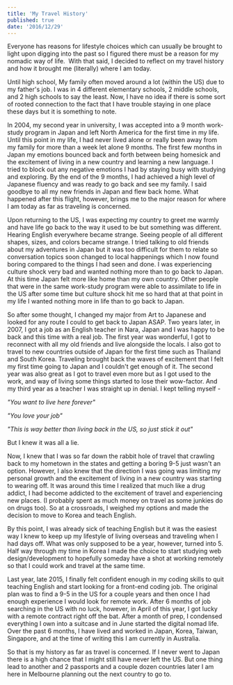 ```yaml
---
title: 'My Travel History'
published: true
date: '2016/12/29'
---
```


Everyone has reasons for lifestyle choices which can usually be brought to light upon digging into the past so I figured there must be a reason for my nomadic way of life.  With that said, I decided to reflect on my travel history and how it brought me (literally) where I am today.

Until high school, My family often moved around a lot (within the US) due to my father's job. I was in 4 different elementary schools, 2 middle schools, and 2 high schools to say the least. Now, I have no idea if there is some sort of rooted connection to the fact that I have trouble staying in one place these days but it is something to note.

In 2004, my second year in university, I was accepted into a 9 month work-study program in Japan and left North America for the first time in my life. Until this point in my life, I had never lived alone or really been away from my family for more than a week let alone 9 months. The first few months in Japan my emotions bounced back and forth between being homesick and the excitement of living in a new country and learning a new language. I tried to block out any negative emotions I had by staying busy with studying and exploring. By the end of the 9 months, I had achieved a high level of Japanese fluency and was ready to go back and see my family. I said goodbye to all my new friends in Japan and flew back home. What happened after this flight, however, brings me to the major reason for where I am today as far as traveling is concerned.

Upon returning to the US, I was expecting my country to greet me warmly and have life go back to the way it used to be but something was different. Hearing English everywhere became strange. Seeing people of all different shapes, sizes, and colors became strange. I tried talking to old friends about my adventures in Japan but it was too difficult for them to relate so conversation topics soon changed to local happenings which I now found boring compared to the things I had seen and done. I was experiencing culture shock very bad and wanted nothing more than to go back to Japan. At this time Japan felt more like home than my own country. Other people that were in the same work-study program were able to assimilate to life in the US after some time but culture shock hit me so hard that at that point in my life I wanted nothing more in life than to go back to Japan.

So after some thought, I changed my major from Art to Japanese and looked for any route I could to get back to Japan ASAP. Two years later, in 2007, I got a job as an English teacher in Nara, Japan and I was happy to be back and this time with a real job. The first year was wonderful, I got to reconnect with all my old friends and live alongside the locals. I also got to travel to new countries outside of Japan for the first time such as Thailand and South Korea. Traveling brought back the waves of excitement that I felt my first time going to Japan and I couldn't get enough of it. The second year was also great as I got to travel even more but as I got used to the work, and way of living some things started to lose their wow-factor. And my third year as a teacher I was straight up in denial. I kept telling myself -

_"You want to live here forever"_

_"You love your job"_

_"This is way better than living back in the US, so just stick it out"_

But I knew it was all a lie.

Now, I knew that I was so far down the rabbit hole of travel that crawling back to my hometown in the states and getting a boring 9-5 just wasn't an option. However, I also knew that the direction I was going was limiting my personal growth and the excitement of living in a new country was starting to wearing off. It was around this time I realized that much like a drug addict, I had become addicted to the excitement of travel and experiencing new places. (I probably spent as much money on travel as some junkies do on drugs too). So at a crossroads, I weighed my options and made the decision to move to Korea and teach English.

By this point, I was already sick of teaching English but it was the easiest way I knew to keep up my lifestyle of living overseas and traveling when I had days off. What was only supposed to be a year, however, turned into 5\. Half way through my time in Korea I made the choice to start studying web design/development to hopefully someday have a shot at working remotely so that I could work and travel at the same time.

Last year, late 2015, I finally felt confident enough in my coding skills to quit teaching English and start looking for a front-end coding job. The original plan was to find a 9-5 in the US for a couple years and then once I had enough experience I would look for remote work. After 6 months of job searching in the US with no luck, however, in April of this year, I got lucky with a remote contract right off the bat. After a month of prep, I condensed everything I own into a suitcase and in June started the digital nomad life. Over the past 6 months, I have lived and worked in Japan, Korea, Taiwan, Singapore, and at the time of writing this I am currently in Australia.

So that is my history as far as travel is concerned. If I never went to Japan there is a high chance that I might still have never left the US. But one thing lead to another and 2 passports and a couple dozen countries later I am here in Melbourne planning out the next country to go to.